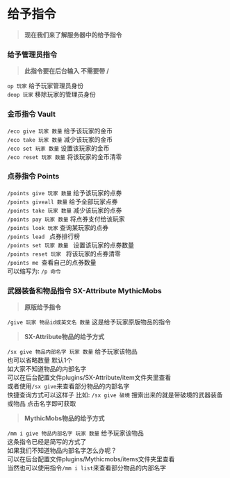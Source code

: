 # 给予指令

> **现在我们来了解服务器中的给予指令**

### 给予管理员指令

> **此指令要在后台输入 不需要带 /**

<p class="warn">
<code>op 玩家</code> 给予玩家管理员身份<br>
<code>deop 玩家</code> 移除玩家的管理员身份<br>
</p>

### 金币指令 Vault

<p class="warn">
<code>/eco give 玩家 数量</code> 给予该玩家的金币<br>
<code>/eco take 玩家 数量</code> 减少该玩家的金币<br>
<code>/eco set 玩家 数量</code> 设置该玩家的金币<br>
<code>/eco reset 玩家 数量</code> 将该玩家的金币清零<br>
</p>

### 点券指令 Points

<p class="warn">
<code>/points give 玩家 数量</code> 给予该玩家的点券<br>
<code>/points giveall 数量</code> 给予全部玩家点券<br>
<code>/points take 玩家 数量</code> 减少该玩家的点券<br>
<code>/points pay 玩家 数量</code> 将点券支付给该玩家<br>
<code>/points look 玩家</code> 查询某玩家的点券<br>
<code>/points lead </code> 点券排行榜<br>
<code>/points set 玩家 数量 </code> 设置该玩家的点券数量<br>
<code>/points reset 玩家 </code> 将该玩家的点券清零<br>
<code>/points me </code>查看自己的点券数量<br>
可以缩写为: <code>/p 命令</code>
</p>

### 武器装备和物品指令 SX-Attribute MythicMobs

> **原版给予指令**
<p class="warn">
<code>/give 玩家 物品id或英文名 数量</code> 这是给予玩家原版物品的指令
</p>

> **SX-Attribute物品的给予方式**

<p class="warn">
<code>/sx give 物品内部名字 玩家 数量</code> 给予玩家该物品<br>
也可以省略数量 默认1个<br>
如大家不知道物品的内部名字<br>
可以在后台配置文件plugins/SX-Attribute/item文件夹里查看<br>
或者使用<code>/sx give</code>来查看部分物品的内部名字<br>
快捷查询方式可以这样子 比如: <code>/sx give 破境</code> 搜索出来的就是带破境的武器装备或物品 点击名字即可获取<br>
</p>

> **MythicMobs物品的给予方式**

<p class="warn">
<code>/mm i give 物品内部名字 玩家 数量</code> 给予玩家该物品<br>
这条指令已经是简写的方式了<br>
如果我们不知道物品内部名字怎么办呢？<br>
可以在后台配置文件plugins/Mythicmobs/items文件夹里查看<br>
当然也可以使用指令<code>/mm i list</code>来查看部分物品的内部名字<br>
</p>